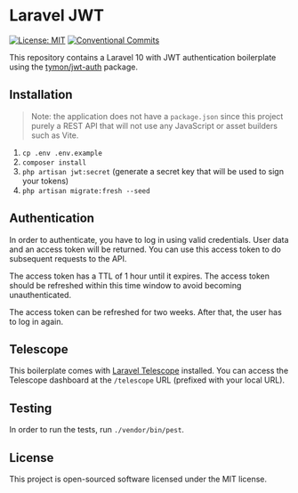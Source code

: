 # Laravel JWT

[![License: MIT](https://img.shields.io/badge/License-MIT-green.svg)](https://opensource.org/licenses/MIT)
[![Conventional Commits](https://img.shields.io/badge/Conventional%20Commits-1.0.0-%23FE5196?logo=conventionalcommits&logoColor=white)](https://conventionalcommits.org)

This repository contains a Laravel 10 with JWT authentication boilerplate
using the [tymon/jwt-auth](https://github.com/tymondesigns/jwt-auth) package.

## Installation

> Note: the application does not have a `package.json` since this project purely a REST API that will not use any JavaScript or asset builders such as Vite.

1. `cp .env .env.example`
2. `composer install`
3. `php artisan jwt:secret` (generate a secret key that will be used to sign your tokens)
4. `php artisan migrate:fresh --seed`

## Authentication

In order to authenticate, you have to log in using valid credentials. User data and an access token will be returned.
You can use this access token to do subsequent requests to the API.

The access token has a TTL of 1 hour until it expires. The access token should be refreshed within this time window to
avoid becoming unauthenticated.

The access token can be refreshed for two weeks. After that, the user has to log in again.

## Telescope

This boilerplate comes with [Laravel Telescope](https://laravel.com/docs/8.x/telescope) installed. You can access the
Telescope dashboard at the `/telescope` URL (prefixed with your local URL).

## Testing

In order to run the tests, run `./vendor/bin/pest`.

## License

This project is open-sourced software licensed under the MIT license.
